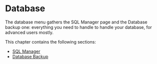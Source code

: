 # Database

The database menu gathers the SQL Manager page and the Database backup one: everything you need to handle to handle your database, for advanced users mostly.

This chapter contains the following sections:

* [SQL Manager](sql-manager.md)
* [Database Backup](database-backup.md)

